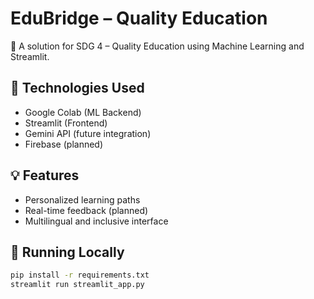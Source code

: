 # EduBridge – Quality Education

🎯 A solution for SDG 4 – Quality Education using Machine Learning and Streamlit.

## 🔧 Technologies Used
- Google Colab (ML Backend)
- Streamlit (Frontend)
- Gemini API (future integration)
- Firebase (planned)

## 💡 Features
- Personalized learning paths
- Real-time feedback (planned)
- Multilingual and inclusive interface

## 🚀 Running Locally
```bash
pip install -r requirements.txt
streamlit run streamlit_app.py

